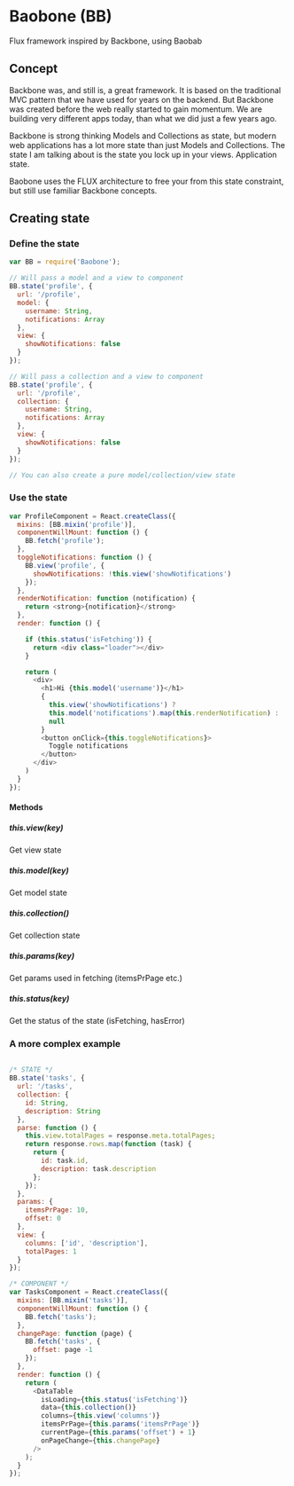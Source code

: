 # Baobone (BB)
Flux framework inspired by Backbone, using Baobab

## Concept
Backbone was, and still is, a great framework. It is based on the traditional MVC pattern that we have used for years on the backend. But Backbone was created before the web really started to gain momentum. We are building very different apps today, than what we did just a few years ago.

Backbone is strong thinking Models and Collections as state, but modern web applications has a lot more state than just Models and Collections. The state I am talking about is the state you lock up in your views. Application state. 

Baobone uses the FLUX architecture to free your from this state constraint, but still use familiar Backbone concepts.

## Creating state

### Define the state
```javascript
var BB = require('Baobone');

// Will pass a model and a view to component
BB.state('profile', {
  url: '/profile',
  model: {
    username: String,
    notifications: Array
  },
  view: {
    showNotifications: false
  }
});

// Will pass a collection and a view to component
BB.state('profile', {
  url: '/profile',
  collection: {
    username: String,
    notifications: Array
  },
  view: {
    showNotifications: false
  }
});

// You can also create a pure model/collection/view state
```

### Use the state
```javascript
var ProfileComponent = React.createClass({
  mixins: [BB.mixin('profile')],
  componentWillMount: function () {
    BB.fetch('profile');
  },
  toggleNotifications: function () {
    BB.view('profile', {
      showNotifications: !this.view('showNotifications')
    });
  },
  renderNotification: function (notification) {
    return <strong>{notification}</strong>
  },
  render: function () {

    if (this.status('isFetching')) {
      return <div class="loader"></div>
    }

    return (
      <div>
        <h1>Hi {this.model('username')}</h1>
        {
          this.view('showNotifications') ? 
          this.model('notifications').map(this.renderNotification) : 
          null
        }
        <button onClick={this.toggleNotifications}>
          Toggle notifications
        </button>
      </div>
    )
  }
});
```

#### Methods

##### this.view(key)
Get view state

##### this.model(key)
Get model state

##### this.collection()
Get collection state

##### this.params(key)
Get params used in fetching (itemsPrPage etc.)

##### this.status(key)
Get the status of the state (isFetching, hasError)

### A more complex example
```javascript

/* STATE */
BB.state('tasks', {
  url: '/tasks',
  collection: {
    id: String,
    description: String
  },
  parse: function () {
    this.view.totalPages = response.meta.totalPages;
    return response.rows.map(function (task) {
      return {
        id: task.id,
        description: task.description
      };
    });
  },
  params: {
    itemsPrPage: 10,
    offset: 0
  },
  view: {
    columns: ['id', 'description'],
    totalPages: 1
  }
});

/* COMPONENT */
var TasksComponent = React.createClass({
  mixins: [BB.mixin('tasks')],
  componentWillMount: function () {
    BB.fetch('tasks');
  },
  changePage: function (page) {
    BB.fetch('tasks', {
      offset: page -1
    });
  },
  render: function () {
    return (
      <DataTable 
        isLoading={this.status('isFetching')}
        data={this.collection()}
        columns={this.view('columns')}
        itemsPrPage={this.params('itemsPrPage')}
        currentPage={this.params('offset') + 1}
        onPageChange={this.changePage}
      />
    );
  }
});
```

